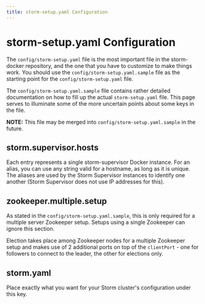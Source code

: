 ```yaml
---
title: storm-setup.yaml Configuration
---
```


storm-setup.yaml Configuration
==============================

The `config/storm-setup.yaml` file is the most important file in the
storm-docker repository, and the one that you have to customize to make things
work. You should use the `config/storm-setup.yaml.sample` file as the
starting point for the `config/storm-setup.yaml` file.

The `config/storm-setup.yaml.sample` file contains rather detailed documentation
on how to fill up the actual `storm-setup.yaml` file. This page serves to
illuminate some of the more uncertain points about some keys in the file.

**NOTE:** This file may be merged into `config/storm-setup.yaml.sample` in the
future.

## storm.supervisor.hosts

Each entry represents a single storm-supervisor Docker instance. For an alias,
you can use any string valid for a hostname, as long as it is unique.
The aliases are used by the Storm Supervisor instances to identify one another
(Storm Supervisor does not use IP addresses for this).

## zookeeper.multiple.setup

As stated in the `config/storm-setup.yaml.sample`, this is only required for a
multiple server Zookeeper setup. Setups using a single Zookeeper can ignore this
section.

Election takes place among Zookeeper nodes for a multiple Zookeeper setup and
makes use of 2 additional ports on top of the `clientPort` - one for followers
to connect to the leader, the other for elections only.

## storm.yaml

Place exactly what you want for your Storm cluster's configuration under this
key.

